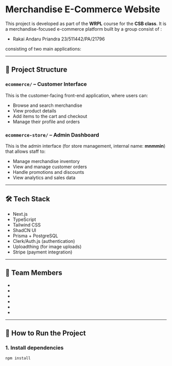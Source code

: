 # Merchandise E-Commerce Website

This project is developed as part of the **WRPL** course for the **CSB class**. It is a merchandise-focused e-commerce platform built by a group consist of :

- Rakai Andaru Priandra 23/511442/PA/21796


consisting of two main applications:

---

## 🔹 Project Structure

### `ecommerce/` – Customer Interface
This is the customer-facing front-end application, where users can:
- Browse and search merchandise
- View product details
- Add items to the cart and checkout
- Manage their profile and orders

### `ecommerce-store/` – Admin Dashboard
This is the admin interface (for store management, internal name: **mnmmin**) that allows staff to:
- Manage merchandise inventory
- View and manage customer orders
- Handle promotions and discounts
- View analytics and sales data

---

## 🛠️ Tech Stack
- Next.js
- TypeScript
- Tailwind CSS
- ShadCN UI
- Prisma + PostgreSQL
- Clerk/Auth.js (authentication)
- Uploadthing (for image uploads)
- Stripe (payment integration)

---

## 👥 Team Members
- 
- 
- 
- 
- 
- 

---

## 📁 How to Run the Project

### 1. Install dependencies
```bash
npm install
